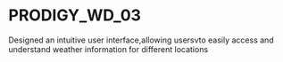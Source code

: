 # PRODIGY_WD_03
Designed an intuitive user interface,allowing usersvto easily access and understand weather information for different locations
